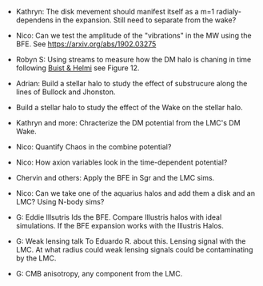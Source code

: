 - Kathryn: The disk mevement should manifest itself as a m=1 radialy-dependens in the expansion. Still need to separate from the wake?

- Nico: Can we test the amplitude of the "vibrations" in the MW using the BFE. See https://arxiv.org/abs/1902.03275
- Robyn S: Using streams to measure how the DM halo is chaning in time following [Buist & Helmi](https://arxiv.org/abs/1504.00008) see Figure 12.

- Adrian: Build a stellar halo to study the effect of substrucure along the lines of Bullock and Jhonston.
- Build a stellar halo to study the effect of the Wake on the stellar halo.
- Kathryn and more: Chracterize the DM potential from the LMC's DM Wake. 
- Nico: Quantify Chaos in the combine potential?
- Nico: How axion variables look in the time-dependent potential?
- Chervin and others: Apply the BFE in Sgr and the LMC sims.
- Nico: Can we take one of the aquarius halos and add them a disk and an LMC? Using N-body sims? 
- G: Eddie Illsutris Ids the BFE. Compare Illustris halos with ideal simulations. If the BFE expansion works with the Illustris Halos.
- G: Weak lensing talk To Eduardo R. about this. Lensing signal with the LMC. At what radius could weak lensing signals could be contaminating by the LMC.
- G: CMB anisotropy, any component from the LMC.
